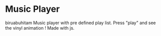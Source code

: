 # Music Player
biruabuhitam
Music player with pre defined play list. Press "play" and see the vinyl animation !
Made with js.
